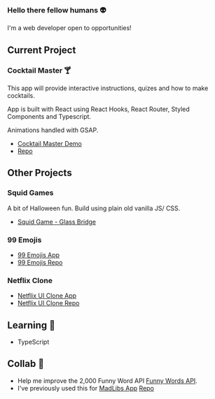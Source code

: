 ### Hello there fellow humans :alien:

I'm a web developer open to opportunities!


## Current Project
### Cocktail Master :cocktail:

This app will provide interactive instructions, quizes and how to make cocktails.

App is built with React using React Hooks, React Router, Styled Components and Typescript.

Animations handled with GSAP.
- [Cocktail Master Demo](https://cocktailking.netlify.app/)
- [Repo](https://github.com/jamesmarriott/CocktailKing)


## Other Projects
### Squid Games
A bit of Halloween fun. Build using plain old vanilla JS/ CSS.
- [Squid Game - Glass Bridge ](https://jamesmarriott.github.io/SquidGame/)

### 99 Emojis
- [99 Emojis App](https://99emojis.netlify.app/)
- [99 Emojis Repo](https://github.com/jamesmarriott/99emojis)

### Netflix Clone
- [Netflix UI Clone App](https://netflix-cloned-app.netlify.app)
- [Netflix UI Clone Repo](https://github.com/jamesmarriott/MadLibs-App)

## Learning :seedling:
- TypeScript

## Collab 👯
- Help me improve the 2,000 Funny Word API [Funny Words API](https://github.com/jamesmarriott/FunnyWordsAPI).
- I've previously used this for [MadLibs App](https://madlibzapp.netlify.app/) [Repo](https://github.com/jamesmarriott/MadLibs-App)
